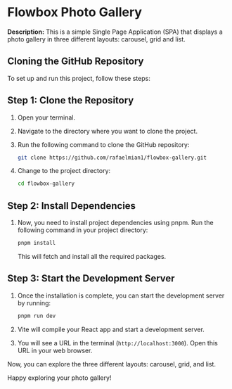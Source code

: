 # Flowbox Photo Gallery

**Description:** This is a simple Single Page Application (SPA) that displays a photo gallery in three different layouts: carousel, grid and list.

## Cloning the GitHub Repository

To set up and run this project, follow these steps:

## Step 1: Clone the Repository

1. Open your terminal.
2. Navigate to the directory where you want to clone the project.
3. Run the following command to clone the GitHub repository:

   ```bash
   git clone https://github.com/rafaelmian1/flowbox-gallery.git
   ```

4. Change to the project directory:

   ```bash
   cd flowbox-gallery
   ```

## Step 2: Install Dependencies

1. Now, you need to install project dependencies using pnpm. Run the following command in your project directory:

   ```bash
   pnpm install
   ```

   This will fetch and install all the required packages.

## Step 3: Start the Development Server

1. Once the installation is complete, you can start the development server by running:

   ```bash
   pnpm run dev
   ```

2. Vite will compile your React app and start a development server.
3. You will see a URL in the terminal (`http://localhost:3000`). Open this URL in your web browser.

Now, you can explore the three different layouts: carousel, grid, and list.

Happy exploring your photo gallery!